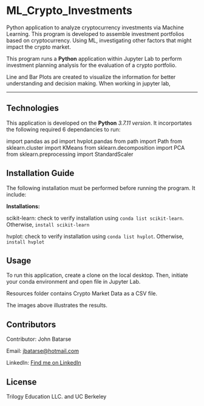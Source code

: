 # ML_Crypto_Investments

Python application to analyze cryptocurrency investments via Machine Learning. This program is developed 
to assemble investment portfolios based on cryptocurrency. Using ML, investigating other factors that might 
impact the crypto market.

This program runs a **Python** application within Jupyter Lab to perform 
investment planning analysis for the evaluation of a crypto portfolio. 

Line and Bar Plots are created to visualize the information for better understanding and decision making.
When working in jupyter lab, 

---

## Technologies

This application is developed on the **Python** *3.7.11 version*. It incorportates the following required 6 dependancies to run:

import pandas as pd
import hvplot.pandas
from path import Path
from sklearn.cluster import KMeans
from sklearn.decomposition import PCA
from sklearn.preprocessing import StandardScaler


## Installation Guide

The following installation must be performed before running the program. It include:


**Installations:**

scikit-learn: check to verify installation using `conda list scikit-learn`. Otherwise,
`install scikit-learn`

hvplot: check to verify installation using `conda list hvplot`. Otherwise,
`install hvplot`

## Usage

To run this application, create a clone on the local desktop. Then, initiate your conda environment and 
open file in Jupyter Lab.

Resources folder contains Crypto Market Data as a CSV file.





The images above illustrates the results.


## Contributors

Contributor: John Batarse  

Email: jbatarse@hotmail.com

LinkedIn: [Find me on LinkedIn](<https://www.linkedin.com/in/john-a-batarse-760a26116/>)


## License

Trilogy Education LLC. and UC Berkeley